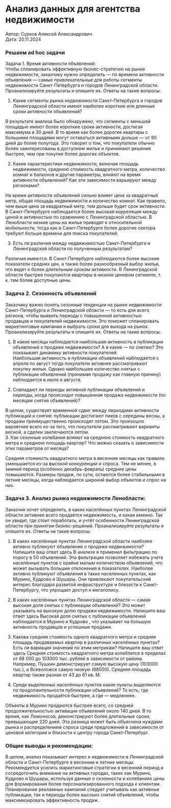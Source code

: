 # Анализ данных для агентства недвижимости  
Автор: Сурков Алексей Александрович    
Дата: 20.11.2024  

### Решаем ad hoc задачи 
Задача 1. Время активности объявлений:  
Чтобы спланировать эффективную бизнес-стратегию на рынке недвижимости, заказчику нужно определить — по времени активности объявления — самые привлекательные для работы сегменты недвижимости Санкт-Петербурга и городов Ленинградской области.  
Проанализируйте результаты и опишите их. Ответы на такие вопросы:  
1. Какие сегменты рынка недвижимости Санкт-Петербурга и городов Ленинградской области имеют наиболее короткие или длинные сроки активности объявлений?  
 
В результате анализа было обнаружено, что сегменты с меньшей площадью имеют более короткие сроки активности, достигая максимума в 30 дней. В то время как более дорогие квартиры с большими площадями могут оставаться активными дольше — от 90 дней до более полугода. Это говорит о том, что покупатели обычно более заинтересованы в доступном жилье и принимают решения быстрее, чем при покупке более дорогих объектов.  

2. Какие характеристики недвижимости, включая площадь недвижимости, среднюю стоимость квадратного метра, количество комнат и балконов и другие параметры, влияют на время активности объявлений? Как эти зависимости варьируют между регионами?  
 
На время активности объявлений сильно влияет цена за квадратный метр, общая площадь недвижимости и количество комнат. Как правило, чем выше цена за квадратный метр, тем дольше будет срок активности. В Санкт-Петербурге наблюдается более высокая корреляция между ценой и активностью по сравнению с Ленинградской областью. В Ленобласти низкие цены на жилье приводят к относительной мобильности, тогда как в Санкт-Петербурге более дорогие сектора требуют больше времени для поиска покупателей.  

3. Есть ли различия между недвижимостью Санкт-Петербурга и Ленинградской области по полученным результатам?  

Различия имеются. В Санкт-Петербурге наблюдаются более высокие показатели средних цен, а также более разнообразный выбор жилья, что ведет к более длительным срокам активности. В Ленинградской области быстрее покупаются квартиры в низком ценовом сегменте, т. к. там более доступные цены.

### Задача 2. Сезонность объявлений  
Заказчику важно понять сезонные тенденции на рынке недвижимости Санкт-Петербурга и Ленинградской области — то есть для всего региона, чтобы выявить периоды с повышенной активностью продавцов и покупателей недвижимости. Это поможет спланировать маркетинговые кампании и выбрать сроки для выхода на рынок.  
Проанализируйте результаты и опишите их. Ответы на такие вопросы:  
1. В какие месяцы наблюдается наибольшая активность в публикации объявлений о продаже недвижимости? А в какие — по снятию? Это показывает динамику активности покупателей.  
Наибольшая активность в публикации объявлений наблюдается с апреля по август тогда покупатели активнее рассматривают покупку жилья. Однако наибольшее количество снятых с публикации объявлений (принимая продажу как главную причину) наблюдается в июле и августе.  

2. Совпадают ли периоды активной публикации объявлений и периоды, когда происходит повышенная продажа недвижимости (по месяцам снятия объявлений)?  

В целом, существует временной сдвиг между периодами активности публикаций и снятия: публикации достигают пиков с середины весны, а продажи преимущественно происходят летом. Это произошло вероятнее всего из-за того, что покупатели рассматривают варианты весной, а сделки заключаются летом.  
3. Как сезонные колебания влияют на среднюю стоимость квадратного метра и среднюю площадь квартир? Что можно сказать о зависимости этих параметров от месяца?  
 
Средняя стоимость квадратного метра в весенние месяцы как правило уменьшается из-за высокой конкуренции и спроса. Тем не менее, в зимний период (особенно декабрь-февраль) средние цены повышаются. Размеры продаж, по сути, остаются более стабильными в летние месяцы, когда наблюдается широкий выбор объектов и спрос на них.

### Задача 3. Анализ рынка недвижимости Ленобласти:
Заказчик хочет определить, в каких населённых пунктах Ленинградской области активнее всего продаётся недвижимость, и какая именно. Так он увидит, где стоит поработать, и учтёт особенности Ленинградской области при принятии бизнес-решений.
Проанализируйте результаты и опишите их. Ответы на такие вопросы:
1. В каких населённые пунктах Ленинградской области наиболее активно публикуют объявления о продаже недвижимости?
Напишите ваш ответ здесь
В анализе я применил фильтрацию по порогу в 50 объявлений. Эта фильтрация позволяет избежать учета населённых пунктов с крайне малым количеством объявлений, что может вызывать большие отклонения в показателях. Наиболее активно публикуют объявления в таких населенных пунктах, как Мурино, Кудрово и Шушары. Они привлекают покупательский интерес благодаря развитой инфраструктуре и близости к Санкт-Петербургу, что упрощает доступ к мегаполису.
2. В каких населённых пунктах Ленинградской области — самая высокая доля снятых с публикации объявлений? Это может указывать на высокую долю продажи недвижимости.
Напишите ваш ответ здесь
Высокая доля снятых с публикации объявлений наблюдается в Мурино и Кудрово , что указывает на большую активность продавцов и успешные продажи.

3. Какова средняя стоимость одного квадратного метра и средняя площадь продаваемых квартир в различных населённых пунктах? Есть ли вариация значений по этим метрикам?
Напишите ваш ответ здесь
Средняя стоимость квадратного метра колеблется в пределах от 68 000 до 103000 тыс. рублей в зависимости от района. Например, Пушкин демонстрирует самую высокую цену (103000 тыс.), а Всеволожск самую низкую (68000). Средняя площадь квартир  также разная  от 43 до 61 кв. М. 

4. Среди выделенных населённых пунктов какие пункты выделяются по продолжительности публикации объявлений? То есть, где недвижимость продаётся быстрее, а где — медленнее.
 
Объекты в Мурино продаются быстрее всего, со средней продолжительностью активации объявлений около 140 дней. В то время, как Ломоносов, демонстрируют более длительные сроки, превышающие 220 дней. Эта разница может быть объяснена нуждами рынка и распределением спроса среди предложений в зависимости от ценовой категории и близости к центру города Санкт-Петербург.  
 ### Общие выводы и рекомендации: 
В целом, анализ показывает интерес к недвижимости в Ленинградской области и Санкт-Петербурге в весенние и летние месяцы. Рекомендуется усилить маркетинговые стратегии в весенний период и сосредоточить внимание на активных городах, таких как Мурино, Кудрово и Шушары, используя данные о сезонности и колебаниях цены для формирования более персонализированного подхода к клиентам. Планирование рекламных кампаний следует учитывать как активные публикации, так и периоды более высоких снятий объявлений, чтобы максимизировать эффективность продаж.

